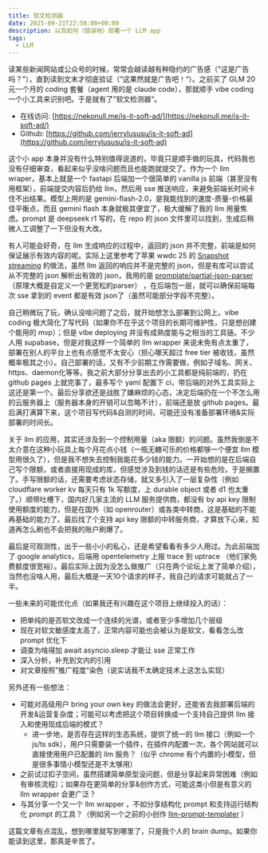 ```yaml
---
title: 软文检测器
date: 2025-09-21T22:58:00+08:00
description: 以及如何（错误地）部署一个 LLM app
tags:
  - LLM
---
```


读某些新闻网站或公众号的时候，常常会越读越有种隐约的广告感（"这是广告吗？"），直到读到文末才彻底验证（”这果然就是广告吧！“）。之前买了 GLM 20 元一个月的 coding 套餐（agent 用的是 claude code），那就顺手 vibe coding 一个小工具来识别吧。于是就有了”软文检测器“。

- 在线访问: [https://nekonull.me/is-it-soft-ad/](https://nekonull.me/is-it-soft-ad/)
- Github: [https://github.com/jerrylususu/is-it-soft-ad](https://github.com/jerrylususu/is-it-soft-ad)

这个小 app 本身并没有什么特别值得说道的，毕竟只是顺手做的玩具，代码我也没有仔细审查，看起来似乎没啥问题而且也能跑就提交了。作为一个 llm wraper，基本上就是一个 fastapi 后端加一个很简单的 vanilla js 前端（甚至没有用框架），前端提交内容后扔给 llm，然后用 sse 推送响应，来避免前端长时间卡住不出结果。模型上用的是 gemini-flash-2.0，是我能找到的速度-质量-价格最佳平衡点，而且 gemini flash 本身就极其便宜了，极大缓解了我的 llm 用量焦虑。prompt 是 deepseek r1 写的，在 repo 的 json 文件里可以找到，生成后稍微人工调整了一下但没有大改。

有人可能会好奇，在 llm 生成响应的过程中，返回的 json 并不完整，前端是如何保证展示有效内容的呢。实际上这里参考了苹果 wwdc 25 的 [Snapshot streaming](https://wwdcnotes.com/documentation/wwdcnotes/wwdc25-286-meet-the-foundation-models-framework/#Snapshot-streaming)  的做法，虽然 llm 返回的响应并不是完整的 json，但是有库可以尝试从不完整的 json 解析出有效的 json，我用的是 [promplate/partial-json-parser](https://github.com/promplate/partial-json-parser)（原理大概是自定义一个更宽松的parser） ，在后端包一层，就可以确保前端每次 sse 拿到的 event 都是有效 json了（虽然可能部分字段不完整）。

自己稍微玩了玩，确认没啥问题了之后，就开始想怎么部署到公网上。vibe coding 极大简化了写代码（如果你不在乎这个项目的长期可维护性，只是想创建个能用的 mvp）；但是 vibe deploying 并没有成熟度能与之相当的工具链。不少人用 supabase，但是对我这样一个简单的 llm wrapper 来说未免有点太重了，部署在别人的平台上也有点感觉不太安心（担心哪天超过 free tier 被收钱，虽然概率极其之小）。自己部署的话，又有不少前期工作需要做，例如子域名、网关、https、daemon化等等。我之前大部分分享出去的小工具都是纯前端的，扔在 github pages 上就完事了，最多写个 yaml 配置下 ci，带后端的对外工具实际上这还是第一个。最后分享欲还是战胜了嫌麻烦的心态，决定后端扔在一个不怎么用的云服务器上（服务器本身的开销可以忽略不计），前端还是放 github pages。最后满打满算下来，这个项目写代码&自测的时间，可能还没有准备部署环境&实际部署的时间长。

关于 llm 的应用，其实还涉及到一个控制用量（aka 限额）的问题。虽然我倒是不太介意在这种小玩具上每个月花点小钱（一瓶无糖可乐的价格都够一个便宜 llm 模型用很久了），但是我不想失去控制我能花多少钱的能力。一开始想的是在后端自己写个限额，或者直接用现成的库，但感觉涉及到钱的话还是有些危险，于是搁置了。手写限额的话，还需要考虑状态存储，就又多引入了一层复杂性（例如 cloudflare worker kv 每天只有 1k 写额度，上 durable object 或者 d1 也太重了。）顺带吐槽下，国内好几家主流的 LLM 服务提供商，都没有 by api key 限制使用额度的能力，但是在国外（如 openrouter）或各类中转商，这是基础的不能再基础的能力了。最后找了个支持 api key 限额的中转服务商，才算放下心来，知道再怎么刷也不会把我的账户刷爆了。

最后是可观测性，出于一些小小的私心，还是希望看看有多少人用过。为此前端加了 google analytics，后端用 opentelemetry 上报 trace 到 uptrace （他们家免费额度很宽裕）。最后实际上因为没怎么做推广（只在两个论坛上发了简单介绍），当然也没啥人用，最后大概是一天10个请求的样子，我自己的请求可能就占了一半。

一些未来的可能优化点（如果我还有兴趣在这个项目上继续投入的话）：
- 把单纯的是否软文改成一个连续的光谱，或者至少多增加几个层级
- 现在对软文敏感度太高了，正常内容可能也会被认为是软文，看看怎么改 prompt 优化下
- 调查为啥得加 await asyncio.sleep 才能让 sse 正常工作
- 深入分析，补充到文内的引用
- 对文章按照”推广程度“染色（说实话我不太确定技术上这怎么实现）

另外还有一些想法：
- 可能对高级用户 bring your own key 的做法会更好，还能省去我部署后端的开发&运营复杂度；可能可以考虑把这个项目转换成一个支持自己提供 llm 接入和使用现成后端的模式？
	- 进一步地，是否存在这样的生态系统，提供了统一的 llm 接口（例如一个 js/ts sdk），用户只需要装一个插件，在插件内配置一次，各个网站就可以直接使用用户已配置的 llm 服务？（似乎 chrome 有个内置的小模型，但是很多事情小模型还是不太够用）
- 之前试过扣子空间，虽然搭建简单原型没问题，但是分享起来异常困难（例如有审核流程）；如果存在更简单的分享&创作方式，可能这类小但是有意义的 llm wrapper 会更广泛？
- 与其分享一个又一个 llm wrapper ，不如分享结构化 prompt 和支持运行结构化 prompt 的工具？（例如另一个之前的小创作 [llm-prompt-templater](https://pages.nekonull.me/llm-prompt-templater.html) ）

这篇文章有点混乱，想到哪里就写到哪里了，只是我个人的 brain dump。如果你能读到这里，那真是辛苦了。



